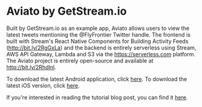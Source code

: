 # Aviato by GetStream.io

Built by GetStream.io as an example app, Aviato allows users to view the latest tweets mentioning the @FlyFrontier Twitter handle. The frontend is built with Stream's React Native Components for Building Activity Feeds (http://bit.ly/2RgGxLa) and the backend is entirely serverless using Stream, AWS API Gateway, Lambda and S3 via the https://serverless.com platform. The Aviato project is entirely open-source and available at http://bit.ly/2Rhdlnl.

To download the latest Android application, click [here](https://play.google.com/store/apps/details?id=io.getstream.aviato). To download the latest iOS version, click [here](here).

If you're interested in reading the tutorial blog post, you can find it [here](https://getstream.io/blog/aviato-a-prototype-built-with-streams-react-native-components-serverless-on-aws).
